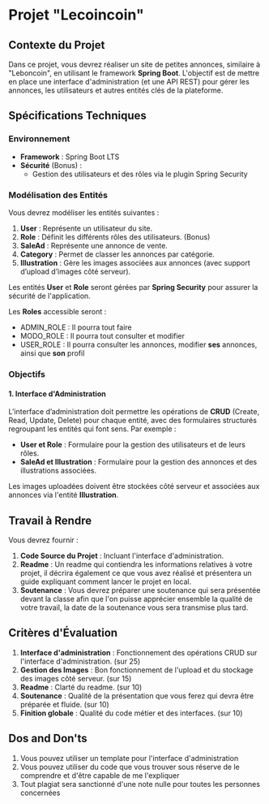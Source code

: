 
# Projet "Lecoincoin"

## Contexte du Projet

Dans ce projet, vous devrez réaliser un site de petites annonces, similaire à "Leboncoin", en utilisant le framework **Spring Boot**. L'objectif est de mettre en place une interface d'administration (et une API REST) pour gérer les annonces, les utilisateurs et autres entités clés de la plateforme.

## Spécifications Techniques

### Environnement

- **Framework** : Spring Boot LTS
- **Sécurité** (Bonus) :
    - Gestion des utilisateurs et des rôles via le plugin Spring Security

### Modélisation des Entités

Vous devrez modéliser les entités suivantes :

1. **User** : Représente un utilisateur du site.
2. **Role** : Définit les différents rôles des utilisateurs. (Bonus)
3. **SaleAd** : Représente une annonce de vente.
4. **Category** : Permet de classer les annonces par catégorie.
5. **Illustration** : Gère les images associées aux annonces (avec support d’upload d’images côté serveur).

Les entités **User** et **Role** seront gérées par **Spring Security** pour assurer la sécurité de l'application.

Les **Roles** accessible seront :
- ADMIN_ROLE : Il pourra tout faire
- MODO_ROLE : Il pourra tout consulter et modifier
- USER_ROLE : Il pourra consulter les annonces, modifier **ses** annonces, ainsi que **son** profil

### Objectifs

#### 1. Interface d'Administration

L’interface d’administration doit permettre les opérations de **CRUD** (Create, Read, Update, Delete) pour chaque entité, avec des formulaires structurés regroupant les entités qui font sens. Par exemple :

- **User et Role** : Formulaire pour la gestion des utilisateurs et de leurs rôles.
- **SaleAd et Illustration** : Formulaire pour la gestion des annonces et des illustrations associées.

Les images uploadées doivent être stockées côté serveur et associées aux annonces via l'entité **Illustration**.

## Travail à Rendre

Vous devrez fournir :

1. **Code Source du Projet** : Incluant l'interface d'administration.
4. **Readme** : Un readme qui contiendra les informations relatives à votre projet, il décrira également ce que vous avez réalisé et présentera un guide expliquant comment lancer le projet en local.
5. **Soutenance** : Vous devrez préparer une soutenance qui sera présentée devant la classe afin que l'on puisse apprécier ensemble la qualité de votre travail, la date de la soutenance vous sera transmise plus tard.

## Critères d'Évaluation

1. **Interface d'administration** : Fonctionnement des opérations CRUD sur l'interface d'administration. (sur 25)
2. **Gestion des Images** : Bon fonctionnement de l'upload et du stockage des images côté serveur. (sur 15)
4. **Readme** : Clarté du readme. (sur 10)
5. **Soutenance** : Qualité de la présentation que vous ferez qui devra être préparée et fluide. (sur 10)
6. **Finition globale** : Qualité du code métier et des interfaces. (sur 10)

## Dos and Don'ts
1. Vous pouvez utiliser un template pour l'interface d'administration
2. Vous pouvez utiliser du code que vous trouver sous réserve de le comprendre et d'être capable de me l'expliquer
3. Tout plagiat sera sanctionné d'une note nulle pour toutes les personnes concernées

